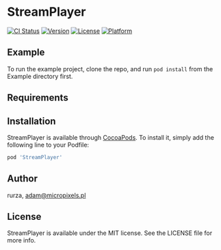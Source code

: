 # StreamPlayer

[![CI Status](https://img.shields.io/travis/rurza/StreamPlayer.svg?style=flat)](https://travis-ci.org/rurza/StreamPlayer)
[![Version](https://img.shields.io/cocoapods/v/StreamPlayer.svg?style=flat)](https://cocoapods.org/pods/StreamPlayer)
[![License](https://img.shields.io/cocoapods/l/StreamPlayer.svg?style=flat)](https://cocoapods.org/pods/StreamPlayer)
[![Platform](https://img.shields.io/cocoapods/p/StreamPlayer.svg?style=flat)](https://cocoapods.org/pods/StreamPlayer)

## Example

To run the example project, clone the repo, and run `pod install` from the Example directory first.

## Requirements

## Installation

StreamPlayer is available through [CocoaPods](https://cocoapods.org). To install
it, simply add the following line to your Podfile:

```ruby
pod 'StreamPlayer'
```

## Author

rurza, adam@micropixels.pl

## License

StreamPlayer is available under the MIT license. See the LICENSE file for more info.
